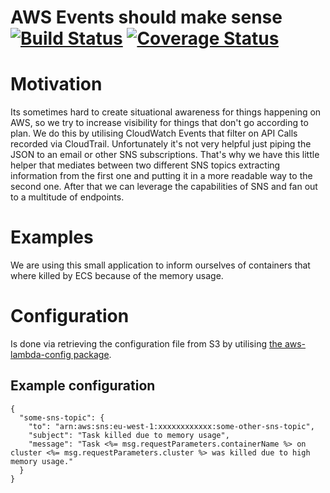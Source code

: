 # AWS Events should make sense [![Build Status](https://travis-ci.org/trademachines/aws-events-should-make-sense.svg?branch=master)](https://travis-ci.org/trademachines/aws-events-should-make-sense) [![Coverage Status](https://coveralls.io/repos/github/trademachines/aws-events-should-make-sense/badge.svg?branch=master)](https://coveralls.io/github/trademachines/aws-events-should-make-sense?branch=master)

# Motivation

Its sometimes hard to create situational awareness for things happening on AWS, so we try to increase visibility
for things that don't go according to plan. We do this by utilising CloudWatch Events that filter on API Calls
recorded via CloudTrail. Unfortunately it's not very helpful just piping the JSON to an email or other SNS
subscriptions. That's why we have this little helper that mediates between two different SNS topics extracting
information from the first one and putting it in a more readable way to the second one. After that we can leverage
the capabilities of SNS and fan out to a multitude of endpoints. 

# Examples

We are using this small application to inform ourselves of containers that where killed by ECS because of
the memory usage.

# Configuration

Is done via retrieving the configuration file from S3 by utilising [the aws-lambda-config package](https://www.npmjs.com/package/aws-lambda-config).

## Example configuration

````
{
  "some-sns-topic": {
    "to": "arn:aws:sns:eu-west-1:xxxxxxxxxxxx:some-other-sns-topic",
    "subject": "Task killed due to memory usage",
    "message": "Task <%= msg.requestParameters.containerName %> on cluster <%= msg.requestParameters.cluster %> was killed due to high memory usage."
  }
}

````
